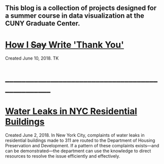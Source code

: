 ## This blog is a collection of projects designed for a summer course in data visualization at the CUNY Graduate Center.

# [How I <strike>Say</strike> Write 'Thank You'](./blogpost2.md)

<ital>Created June 10, 2018.</ital> TK

# ________________________________________________

# [Water Leaks in NYC Residential Buildings](./blogpost1.md)

<ital>Created June 2, 2018.</ital> In New York City, complaints of water leaks in residential buildings made to 311 are routed to the Department of Housing Preservation and Development. If a pattern of these complaints exists—and can be demonstrated—the department can use the knowledge to direct resources to resolve the issue efficiently and effectively.
